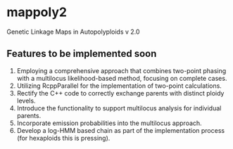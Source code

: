 # mappoly2
Genetic Linkage Maps in Autopolyploids v 2.0

## Features to be implemented soon

1. Employing a comprehensive approach that combines two-point phasing with a multilocus likelihood-based method, focusing on complete cases.
2. Utilizing RcppParallel for the implementation of two-point calculations.
3. Rectify the C++ code to correctly exchange parents with distinct ploidy levels.
4. Introduce the functionality to support multilocus analysis for individual parents.
5. Incorporate emission probabilities into the multilocus approach.
6. Develop a log-HMM based chain as part of the implementation process (for hexaploids this is pressing).
